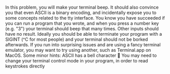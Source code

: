 In this problem, you will make your terminal beep. It should also convince you that even ASCII is a binary encoding, and incidentally expose you to some concepts related to the tty interface. You know you have succeeded if you can run a program that you wrote, and when you press a number key (e.g. "3") your terminal should beep that many times. Other inputs should have no result. Ideally you should be able to terminate your program with a SIGINT (^C for most people) and your terminal should not be borked afterwards. If you run into surprising issues and are using a fancy terminal emulator, you may want to try using another, such as Terminal.app on MacOS. Some minor hints: ASCII has a bell character 🔔 You may need to change your terminal control mode in your program, in order to read keystrokes directly
